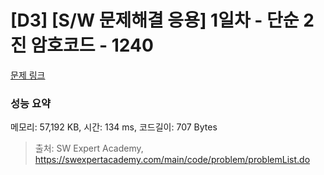 # [D3] [S/W 문제해결 응용] 1일차 - 단순 2진 암호코드 - 1240 

[문제 링크](https://swexpertacademy.com/main/code/problem/problemDetail.do?contestProbId=AV15FZuqAL4CFAYD) 

### 성능 요약

메모리: 57,192 KB, 시간: 134 ms, 코드길이: 707 Bytes



> 출처: SW Expert Academy, https://swexpertacademy.com/main/code/problem/problemList.do